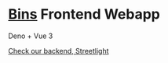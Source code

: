 # [Bins](https://bins.kryeit.com) Frontend Webapp

Deno + Vue 3


[Check our backend, Streetlight](https://github.com/muriplz/streetlight)
